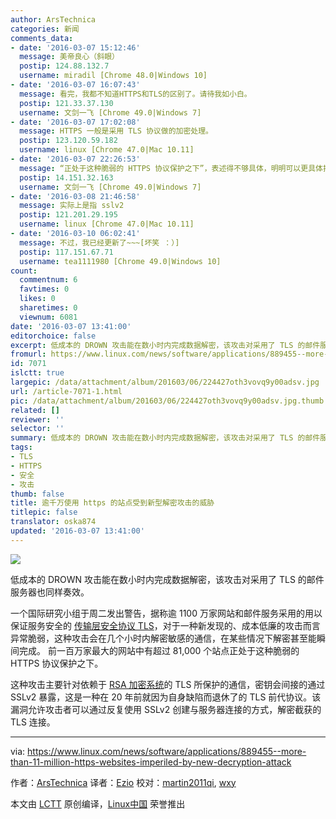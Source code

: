 ```yaml
---
author: ArsTechnica
categories: 新闻
comments_data:
- date: '2016-03-07 15:12:46'
  message: 美帝良心（斜眼）
  postip: 124.88.132.7
  username: miradil [Chrome 48.0|Windows 10]
- date: '2016-03-07 16:07:43'
  message: 看完，我都不知道HTTPS和TLS的区别了。请待我如小白。
  postip: 121.33.37.130
  username: 文剑一飞 [Chrome 49.0|Windows 7]
- date: '2016-03-07 17:02:08'
  message: HTTPS 一般是采用 TLS 协议做的加密处理。
  postip: 123.120.59.182
  username: linux [Chrome 47.0|Mac 10.11]
- date: '2016-03-07 22:26:53'
  message: “正处于这种脆弱的 HTTPS 协议保护之下”，表述得不够具体，明明可以更具体指出是加密协议。
  postip: 14.151.32.163
  username: 文剑一飞 [Chrome 49.0|Windows 7]
- date: '2016-03-08 21:46:58'
  message: 实际上是指 sslv2
  postip: 121.201.29.195
  username: linux [Chrome 47.0|Mac 10.11]
- date: '2016-03-10 06:02:41'
  message: 不过，我已经更新了~~~[坏笑 ：）]
  postip: 117.151.67.71
  username: tea1111980 [Chrome 49.0|Windows 10]
count:
  commentnum: 6
  favtimes: 0
  likes: 0
  sharetimes: 0
  viewnum: 6081
date: '2016-03-07 13:41:00'
editorchoice: false
excerpt: 低成本的 DROWN 攻击能在数小时内完成数据解密，该攻击对采用了 TLS 的邮件服务器也同样奏效。
fromurl: https://www.linux.com/news/software/applications/889455--more-than-11-million-https-websites-imperiled-by-new-decryption-attack
id: 7071
islctt: true
largepic: /data/attachment/album/201603/06/224427oth3vovq9y00adsv.jpg
url: /article-7071-1.html
pic: /data/attachment/album/201603/06/224427oth3vovq9y00adsv.jpg.thumb.jpg
related: []
reviewer: ''
selector: ''
summary: 低成本的 DROWN 攻击能在数小时内完成数据解密，该攻击对采用了 TLS 的邮件服务器也同样奏效。
tags:
- TLS
- HTTPS
- 安全
- 攻击
thumb: false
title: 逾千万使用 https 的站点受到新型解密攻击的威胁
titlepic: false
translator: oska874
updated: '2016-03-07 13:41:00'
---
```


![](/data/attachment/album/201603/06/224427oth3vovq9y00adsv.jpg)


低成本的 DROWN 攻击能在数小时内完成数据解密，该攻击对采用了 TLS 的邮件服务器也同样奏效。


一个国际研究小组于周二发出警告，据称逾 1100 万家网站和邮件服务采用的用以保证服务安全的 [传输层安全协议 TLS](https://en.wikipedia.org/wiki/Transport_Layer_Security)，对于一种新发现的、成本低廉的攻击而言异常脆弱，这种攻击会在几个小时内解密敏感的通信，在某些情况下解密甚至能瞬间完成。 前一百万家最大的网站中有超过 81,000 个站点正处于这种脆弱的 HTTPS 协议保护之下。


这种攻击主要针对依赖于 [RSA 加密系统](https://en.wikipedia.org/wiki/RSA_(cryptosystem))的 TLS 所保护的通信，密钥会间接的通过 SSLv2 暴露，这是一种在 20 年前就因为自身缺陷而退休了的 TLS 前代协议。该漏洞允许攻击者可以通过反复使用 SSLv2 创建与服务器连接的方式，解密截获的 TLS 连接。




---


via: <https://www.linux.com/news/software/applications/889455--more-than-11-million-https-websites-imperiled-by-new-decryption-attack>


作者：[ArsTechnica](https://www.linux.com/community/forums/person/112) 译者：[Ezio](https://github.com/oska874) 校对：[martin2011qi](https://github.com/martin2011qi), [wxy](https://github.com/wxy)


本文由 [LCTT](https://github.com/LCTT/TranslateProject) 原创编译，[Linux中国](https://linux.cn/) 荣誉推出